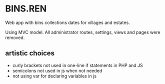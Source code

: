 # BINS.REN
Web app with bins collections dates for villages and estates.

Using MVC model. All administrator routes, settings, views and pages were removed.

## artistic choices
- curly brackets not used in one-line if statements in PHP and JS
- semicolons not used in js when not needed
- not using var for declaring variables in js
